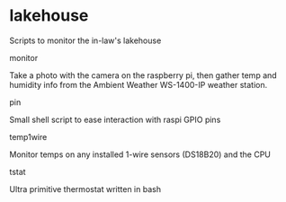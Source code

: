 # lakehouse
Scripts to monitor the in-law's lakehouse

monitor

Take a photo with the camera on the raspberry pi, then gather temp and humidity info from the Ambient Weather WS-1400-IP weather station.

pin

Small shell script to ease interaction with raspi GPIO pins

temp1wire

Monitor temps on any installed 1-wire sensors (DS18B20) and the CPU

tstat

Ultra primitive thermostat written in bash

